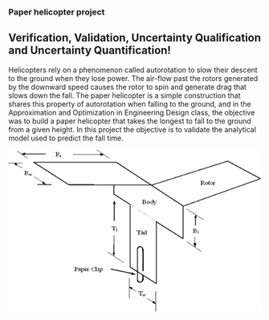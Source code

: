 ### Paper helicopter project
## Verification, Validation, Uncertainty Qualification and Uncertainty Quantification!


Helicopters rely on a phenomenon called autorotation to slow their descent to the ground when they lose power. The air-flow past the rotors generated by the downward speed causes the rotor to spin and generate drag that slows down the fall. The paper helicopter is a simple construction that shares this property of autorotation when falling to the ground, and in the Approximation and Optimization in Engineering Design class, the objective was to build a paper helicopter that takes the longest to fall to the ground from a given height. In this project the objective is to validate the analytical model used to predict the fall time. 

![Alt text](Image.png?raw=true "Optional Title")  

